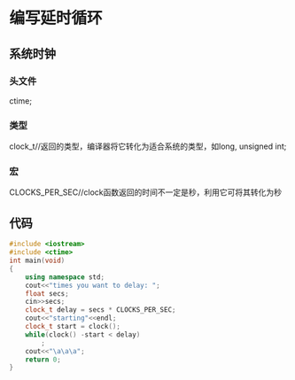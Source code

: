 # 编写延时循环

## 系统时钟

### 头文件

ctime;

### 类型

clock_t//返回的类型，编译器将它转化为适合系统的类型，如long, unsigned int;

### 宏

CLOCKS_PER_SEC//clock函数返回的时间不一定是秒，利用它可将其转化为秒

## 代码

~~~c++
#include <iostream>
#include <ctime>
int main(void)
{
	using namespace std;
	cout<<"times you want to delay: ";
	float secs;
	cin>>secs;
	clock_t delay = secs * CLOCKS_PER_SEC; 
	cout<<"starting"<<endl;
	clock_t start = clock();
	while(clock() -start < delay)
		;
	cout<<"\a\a\a";
	return 0;
}
~~~


